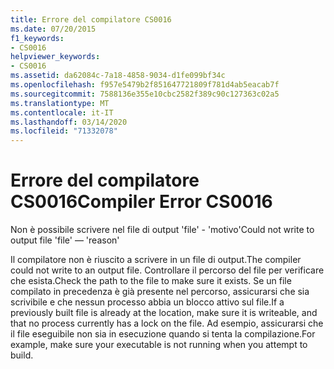 ```yaml
---
title: Errore del compilatore CS0016
ms.date: 07/20/2015
f1_keywords:
- CS0016
helpviewer_keywords:
- CS0016
ms.assetid: da62084c-7a18-4858-9034-d1fe099bf34c
ms.openlocfilehash: f957e5479b2f851647721809f781d4ab5eacab7f
ms.sourcegitcommit: 7588136e355e10cbc2582f389c90c127363c02a5
ms.translationtype: MT
ms.contentlocale: it-IT
ms.lasthandoff: 03/14/2020
ms.locfileid: "71332078"
---
```

# <a name="compiler-error-cs0016"></a><span data-ttu-id="5081c-102">Errore del compilatore CS0016</span><span class="sxs-lookup"><span data-stu-id="5081c-102">Compiler Error CS0016</span></span>

<span data-ttu-id="5081c-103">Non è possibile scrivere nel file di output 'file' - 'motivo'</span><span class="sxs-lookup"><span data-stu-id="5081c-103">Could not write to output file 'file' — 'reason'</span></span>

 <span data-ttu-id="5081c-104">Il compilatore non è riuscito a scrivere in un file di output.</span><span class="sxs-lookup"><span data-stu-id="5081c-104">The compiler could not write to an output file.</span></span> <span data-ttu-id="5081c-105">Controllare il percorso del file per verificare che esista.</span><span class="sxs-lookup"><span data-stu-id="5081c-105">Check the path to the file to make sure it exists.</span></span> <span data-ttu-id="5081c-106">Se un file compilato in precedenza è già presente nel percorso, assicurarsi che sia scrivibile e che nessun processo abbia un blocco attivo sul file.</span><span class="sxs-lookup"><span data-stu-id="5081c-106">If a previously built file is already at the location, make sure it is writeable, and that no process currently has a lock on the file.</span></span> <span data-ttu-id="5081c-107">Ad esempio, assicurarsi che il file eseguibile non sia in esecuzione quando si tenta la compilazione.</span><span class="sxs-lookup"><span data-stu-id="5081c-107">For example, make sure your executable is not running when you attempt to build.</span></span>
